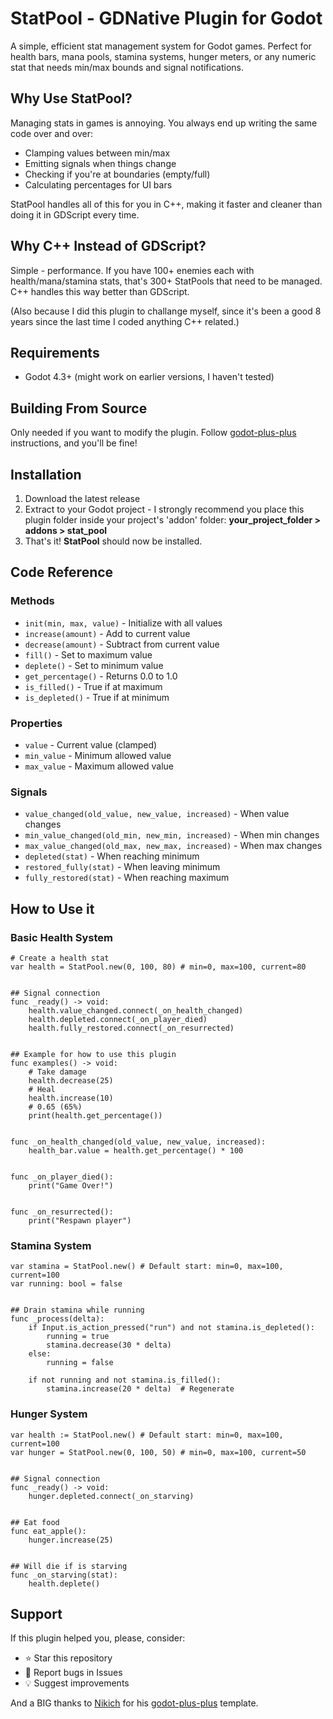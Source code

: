 # StatPool - GDNative Plugin for Godot
A simple, efficient stat management system for Godot games. Perfect for health bars, mana pools, stamina systems, hunger meters, or any numeric stat that needs min/max bounds and signal notifications.

## Why Use StatPool?
Managing stats in games is annoying. You always end up writing the same code over and over:
- Clamping values between min/max
- Emitting signals when things change
- Checking if you're at boundaries (empty/full)
- Calculating percentages for UI bars

StatPool handles all of this for you in C++, making it faster and cleaner than doing it in GDScript every time.


## Why C++ Instead of GDScript?
Simple - performance. If you have 100+ enemies each with health/mana/stamina stats, that's 300+ StatPools that need to be managed. C++ handles this way better than GDScript.

(Also because I did this plugin to challange myself, since it's been a good 8 years since the last time I coded anything C++ related.)

## Requirements
- Godot 4.3+ (might work on earlier versions, I haven't tested)

## Building From Source
Only needed if you want to modify the plugin.
Follow [godot-plus-plus](https://github.com/nikoladevelops/godot-plus-plus/tree/main) instructions, and you'll be fine!

## Installation
1. Download the latest release
2. Extract to your Godot project - I strongly recommend you place this plugin folder inside your project's 'addon' folder:
**your_project_folder > addons > stat_pool**
3. That's it! **StatPool** should now be installed.

## Code Reference
### Methods
- `init(min, max, value)` - Initialize with all values
- `increase(amount)` - Add to current value
- `decrease(amount)` - Subtract from current value  
- `fill()` - Set to maximum value
- `deplete()` - Set to minimum value
- `get_percentage()` - Returns 0.0 to 1.0
- `is_filled()` - True if at maximum
- `is_depleted()` - True if at minimum

### Properties
- `value` - Current value (clamped)
- `min_value` - Minimum allowed value
- `max_value` - Maximum allowed value

### Signals
- `value_changed(old_value, new_value, increased)` - When value changes
- `min_value_changed(old_min, new_min, increased)` - When min changes
- `max_value_changed(old_max, new_max, increased)` - When max changes
- `depleted(stat)` - When reaching minimum
- `restored_fully(stat)` - When leaving minimum
- `fully_restored(stat)` - When reaching maximum


## How to Use it
### Basic Health System
```gdscript
# Create a health stat
var health = StatPool.new(0, 100, 80) # min=0, max=100, current=80


## Signal connection
func _ready() -> void:
    health.value_changed.connect(_on_health_changed)
    health.depleted.connect(_on_player_died)
    health.fully_restored.connect(_on_resurrected)


## Example for how to use this plugin
func examples() -> void:
    # Take damage
    health.decrease(25)  
    # Heal
    health.increase(10)
    # 0.65 (65%)
    print(health.get_percentage())


func _on_health_changed(old_value, new_value, increased):
    health_bar.value = health.get_percentage() * 100


func _on_player_died():
    print("Game Over!")


func _on_resurrected():
    print("Respawn player")
```

### Stamina System
```gdscript
var stamina = StatPool.new() # Default start: min=0, max=100, current=100
var running: bool = false


## Drain stamina while running
func _process(delta):
    if Input.is_action_pressed("run") and not stamina.is_depleted():
        running = true
        stamina.decrease(30 * delta)
    else:
        running = false
    
    if not running and not stamina.is_filled():
        stamina.increase(20 * delta)  # Regenerate
```

### Hunger System
```gdscript
var health := StatPool.new() # Default start: min=0, max=100, current=100
var hunger = StatPool.new(0, 100, 50) # min=0, max=100, current=50


## Signal connection
func _ready() -> void:
    hunger.depleted.connect(_on_starving)


## Eat food
func eat_apple():
    hunger.increase(25)


## Will die if is starving
func _on_starving(stat):
    health.deplete()
```

## Support
If this plugin helped you, please, consider:
- ⭐ Star this repository
- 🐛 Report bugs in Issues
- 💡 Suggest improvements


And a BIG thanks to [Nikich](https://github.com/nikoladevelops) for his [godot-plus-plus](https://github.com/nikoladevelops/godot-plus-plus) template.
